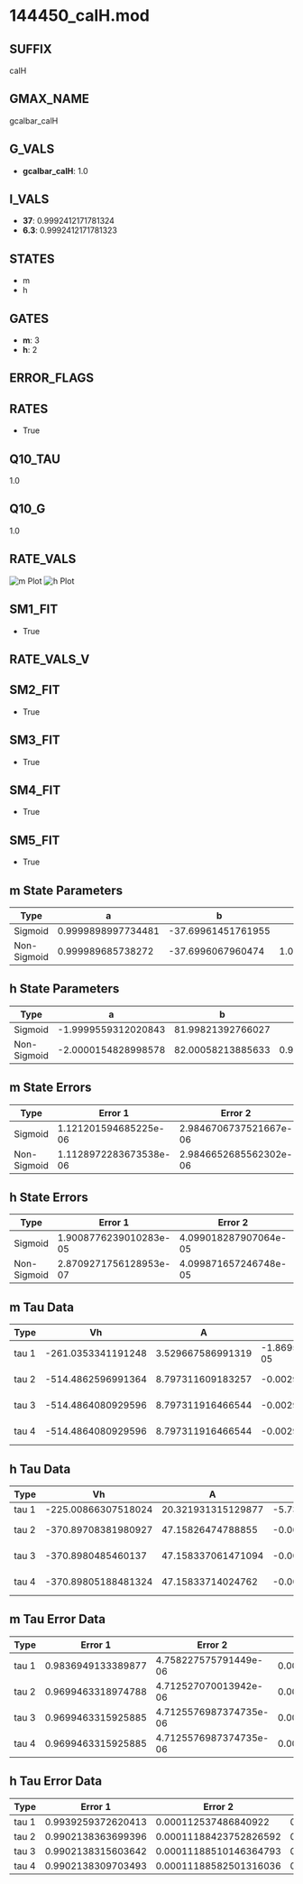 # 144450_calH.mod

## SUFFIX

calH

## GMAX_NAME

gcalbar_calH

## G_VALS

- **gcalbar_calH**: 1.0

## I_VALS

- **37**: 0.9992412171781324
- **6.3**: 0.9992412171781323

## STATES

- m
- h

## GATES

- **m**: 3
- **h**: 2

## ERROR_FLAGS


## RATES

- True

## Q10_TAU

1.0

## Q10_G

1.0

## RATE_VALS

![m Plot](/Users/pbozelos/Dropbox/icg-Chai-Panos/supermodels/output_markdown_files/Ca/144450_calH.mod/images/m.png)
![h Plot](/Users/pbozelos/Dropbox/icg-Chai-Panos/supermodels/output_markdown_files/Ca/144450_calH.mod/images/h.png)

## SM1_FIT

- True

## RATE_VALS_V

## SM2_FIT

- True

## SM3_FIT

- True

## SM4_FIT

- True

## SM5_FIT

- True

## m State Parameters

| Type | a | b | c | d |
| --- | --- | --- | --- | --- |
| Sigmoid | 0.9999898997734481 | -37.69961451761955 |
| Non-Sigmoid | 0.999989685738272 | -37.6996067960474 | 1.0000000925000105 | -1.0607996417892254e-07 |

## h State Parameters

| Type | a | b | c | d |
| --- | --- | --- | --- | --- |
| Sigmoid | -1.9999559312020843 | 81.99821392766027 |
| Non-Sigmoid | -2.0000154828998578 | 82.00058213885633 | 0.9999849299618507 | 3.529310903870039e-09 |

## m State Errors

| Type | Error 1 | Error 2 | Error 3 |
| --- | --- | --- | --- |
| Sigmoid | 1.121201594685225e-06 | 2.9846706737521667e-06 | 7.207559338518082e-07 |
| Non-Sigmoid | 1.1128972283673538e-06 | 2.9846652685562302e-06 | 7.154175350046632e-07 |

## h State Errors

| Type | Error 1 | Error 2 | Error 3 |
| --- | --- | --- | --- |
| Sigmoid | 1.9008776239010283e-05 | 4.099018287907064e-05 | 1.4764145903480654e-05 |
| Non-Sigmoid | 2.8709271756128953e-07 | 4.099871657246748e-05 | 2.229853577424369e-07 |

## m Tau Data

| Type | Vh | A | b1 | b2 | c1 | c2 | d1 | d2 | e1 | e2 |
| --- | --- | --- | --- | --- | --- | --- | --- | --- | --- | --- |
| tau 1 | -261.0353341191248 | 3.529667586991319 | -1.8695949420045552e-05 | -0.03464521177506136 |
| tau 2 | -514.4862596991364 | 8.797311609183257 | -0.0029037689773390328 | 2.3224459271751286e-06 | 0.0027986724012754077 | -1.426807565627143e-05 |
| tau 3 | -514.4864080929596 | 8.797311916466544 | -0.002903768893627356 | 2.3224461079476944e-06 | -1.6285367228226173e-15 | 0.0027986716388682877 | -1.4268077465343098e-05 | -2.092317370376994e-15 |
| tau 4 | -514.4864080929596 | 8.797311916466544 | -0.002903768893627356 | 2.3224461079476944e-06 | -1.6285367228226173e-15 | 0.0 | 0.0027986716388682877 | -1.4268077465343098e-05 | -2.092317370376994e-15 | 0.0 |

## h Tau Data

| Type | Vh | A | b1 | b2 | c1 | c2 | d1 | d2 | e1 | e2 |
| --- | --- | --- | --- | --- | --- | --- | --- | --- | --- | --- |
| tau 1 | -225.00866307518024 | 20.321931315129877 | -5.735313918470103e-05 | -0.035304077702017204 |
| tau 2 | -370.89708381980927 | 47.15826474788855 | -0.0037740024927271246 | 4.179500383400009e-06 | 0.0037366115768413056 | -2.9203175945390837e-05 |
| tau 3 | -370.8980485460137 | 47.158337061471094 | -0.0037739958636853997 | 4.179523345843649e-06 | -1.1571220666782747e-13 | 0.0037366268675449923 | -2.9203160863194216e-05 | 9.61855988822892e-13 |
| tau 4 | -370.89805188481324 | 47.15833714024762 | -0.003773995858377967 | 4.179523360980469e-06 | -1.1576362815524503e-13 | -3.1552863159846314e-17 | 0.0037366268043037927 | -2.920316107348796e-05 | 9.785843295283865e-13 | -2.4891931663026292e-17 |

## m Tau Error Data

| Type | Error 1 | Error 2 | Error 3 |
| --- | --- | --- | --- |
| tau 1 | 0.9836949133389877 | 4.758227575791449e-06 | 0.0029194864367618084 |
| tau 2 | 0.9699463318974788 | 4.712527070013942e-06 | 0.0028786823251425297 |
| tau 3 | 0.9699463315925885 | 4.7125576987374735e-06 | 0.0028786823242376524 |
| tau 4 | 0.9699463315925885 | 4.7125576987374735e-06 | 0.0028786823242376524 |

## h Tau Error Data

| Type | Error 1 | Error 2 | Error 3 |
| --- | --- | --- | --- |
| tau 1 | 0.9939259372620413 | 0.000112537486840922 | 0.015044096846070635 |
| tau 2 | 0.9902138363699396 | 0.00011188423752826592 | 0.014987910360509154 |
| tau 3 | 0.9902138315603642 | 0.00011188510146364793 | 0.014987910287711254 |
| tau 4 | 0.9902138309703493 | 0.00011188582501316036 | 0.014987910278780771 |


